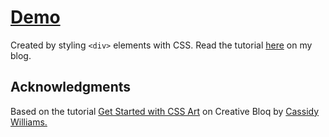 # [Demo](https://fazeelanizam13.github.io/blog1-pure-css-coffee-cup/)

Created by styling ```<div>``` elements with CSS.
Read the tutorial [here](https://blog.fazeelanizam.com/introduction-to-pure-css-art/) on my blog.

## Acknowledgments

Based on the tutorial [Get Started with CSS Art](https://www.creativebloq.com/features/get-started-with-css-art) on Creative Bloq by [Cassidy Williams.](https://github.com/cassidoo)
